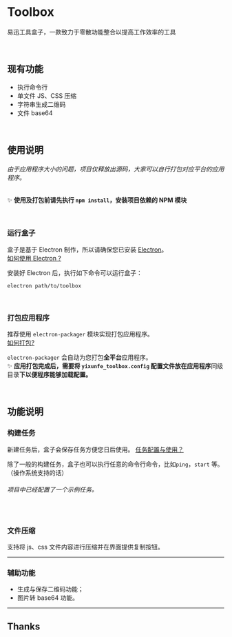 # Toolbox
易迅工具盒子，一款致力于零散功能整合以提高工作效率的工具

<br />

## 现有功能
 - 执行命令行
 - 单文件 JS、CSS 压缩
 - 字符串生成二维码
 - 文件 base64

<br />

## 使用说明

###### 由于应用程序大小的问题，项目仅释放出源码，大家可以自行打包对应平台的应用程序。  
:sparkles: **使用及打包前请先执行 `npm install`，安装项目依赖的 NPM 模块**  

<br />

### 运行盒子

盒子是基于 Electron 制作，所以请确保您已安装 [Electron](electron.atom.io)。  
[如何使用 Electron ?](https://github.com/YIXUNFE/blog/issues/62)  

安装好 Electron 后，执行如下命令可以运行盒子：  
```
electron path/to/toolbox
```

<br />

### 打包应用程序

推荐使用 `electron-packager` 模块实现打包应用程序。  
[如何打包?](https://github.com/YIXUNFE/blog/issues/62)  

`electron-packager` 会自动为您打包**全平台**应用程序。  
:sparkles: **应用打包完成后，需要将 `yixunfe_toolbox.config` 配置文件放在应用程序**同级目录**下以便程序能够加载配置。**  

<br />

## 功能说明

### 构建任务

新建任务后，盒子会保存任务方便您日后使用。 [任务配置与使用？](https://github.com/YIXUNFE/blog/issues/67)  

除了一般的构建任务，盒子也可以执行任意的命令行命令，比如`ping`，`start` 等。（操作系统支持的话）  
###### 项目中已经配置了一个示例任务。  

<br />

### 文件压缩

支持将 js、css 文件内容进行压缩并在界面提供复制按钮。

-----------------

### 辅助功能

- 生成与保存二维码功能；
- 图片转 base64 功能。

-----------------

## Thanks

<br />



